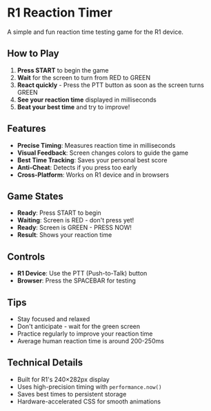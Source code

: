 # R1 Reaction Timer

A simple and fun reaction time testing game for the R1 device.

## How to Play

1. **Press START** to begin the game
2. **Wait** for the screen to turn from RED to GREEN
3. **React quickly** - Press the PTT button as soon as the screen turns GREEN
4. **See your reaction time** displayed in milliseconds
5. **Beat your best time** and try to improve!

## Features

- **Precise Timing**: Measures reaction time in milliseconds
- **Visual Feedback**: Screen changes colors to guide the game
- **Best Time Tracking**: Saves your personal best score
- **Anti-Cheat**: Detects if you press too early
- **Cross-Platform**: Works on R1 device and in browsers

## Game States

- **Ready**: Press START to begin
- **Waiting**: Screen is RED - don't press yet!
- **Ready**: Screen is GREEN - PRESS NOW!
- **Result**: Shows your reaction time

## Controls

- **R1 Device**: Use the PTT (Push-to-Talk) button
- **Browser**: Press the SPACEBAR for testing

## Tips

- Stay focused and relaxed
- Don't anticipate - wait for the green screen
- Practice regularly to improve your reaction time
- Average human reaction time is around 200-250ms

## Technical Details

- Built for R1's 240×282px display
- Uses high-precision timing with `performance.now()`
- Saves best times to persistent storage
- Hardware-accelerated CSS for smooth animations

